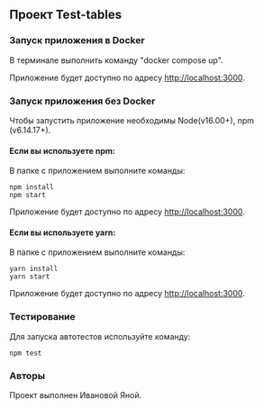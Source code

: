 ## Проект Test-tables

### Запуск приложения в Docker

В терминале выполнить команду "docker compose up".

Приложение будет доступно по адресу [http://localhost:3000](http://localhost:3000).


### Запуск приложения без Docker

Чтобы запустить приложение необходимы Node(v16.00+), npm (v6.14.17+).

#### Если вы используете npm:

В папке с приложением выполните команды:

    npm install
    npm start

Приложение будет доступно по адресу [http://localhost:3000](http://localhost:3000).


#### Если вы используете yarn:

В папке с приложением выполните команды:

    yarn install
    yarn start

Приложение будет доступно по адресу [http://localhost:3000](http://localhost:3000).


### Тестирование

Для запуска автотестов используйте команду:

    npm test


### Авторы
Проект выполнен Ивановой Яной.